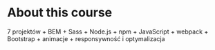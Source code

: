 # About this course

7 projektów + BEM + Sass + Node.js + npm + JavaScript + webpack + Bootstrap + animacje + responsywność i optymalizacja

